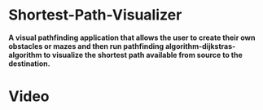 # Shortest-Path-Visualizer
<b> A visual pathfinding application that allows the user to create their own obstacles or mazes and then run pathfinding algorithm-dijkstras-algorithm to visualize the shortest path available from source to the destination. </b>
# Video
